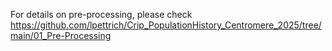 For details on pre-processing, please check https://github.com/lpettrich/Crip_PopulationHistory_Centromere_2025/tree/main/01_Pre-Processing

